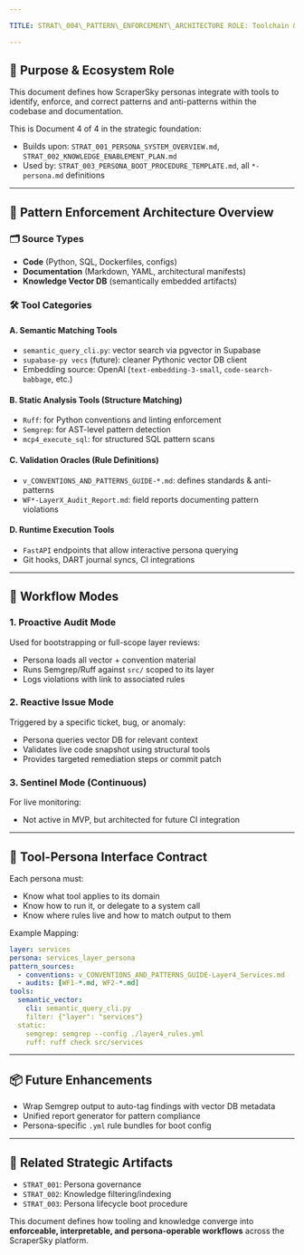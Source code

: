 ```yaml
---

TITLE: STRAT\_004\_PATTERN\_ENFORCEMENT\_ARCHITECTURE ROLE: Toolchain & Persona Integration Blueprint for Pattern Recognition STATUS: DRAFT 001

---
```


## 🎯 Purpose & Ecosystem Role

This document defines how ScraperSky personas integrate with tools to identify, enforce, and correct patterns and anti-patterns within the codebase and documentation.

This is Document 4 of 4 in the strategic foundation:

- Builds upon: `STRAT_001_PERSONA_SYSTEM_OVERVIEW.md`, `STRAT_002_KNOWLEDGE_ENABLEMENT_PLAN.md`
- Used by: `STRAT_003_PERSONA_BOOT_PROCEDURE_TEMPLATE.md`, all `*-persona.md` definitions

---

## 🧱 Pattern Enforcement Architecture Overview

### 🗂️ Source Types

- **Code** (Python, SQL, Dockerfiles, configs)
- **Documentation** (Markdown, YAML, architectural manifests)
- **Knowledge Vector DB** (semantically embedded artifacts)

### 🛠️ Tool Categories

#### A. Semantic Matching Tools

- `semantic_query_cli.py`: vector search via pgvector in Supabase
- `supabase-py vecs` (future): cleaner Pythonic vector DB client
- Embedding source: OpenAI (`text-embedding-3-small`, `code-search-babbage`, etc.)

#### B. Static Analysis Tools (Structure Matching)

- `Ruff`: for Python conventions and linting enforcement
- `Semgrep`: for AST-level pattern detection
- `mcp4_execute_sql`: for structured SQL pattern scans

#### C. Validation Oracles (Rule Definitions)

- `v_CONVENTIONS_AND_PATTERNS_GUIDE-*.md`: defines standards & anti-patterns
- `WF*-LayerX_Audit_Report.md`: field reports documenting pattern violations

#### D. Runtime Execution Tools

- `FastAPI` endpoints that allow interactive persona querying
- Git hooks, DART journal syncs, CI integrations

---

## 🔁 Workflow Modes

### 1. **Proactive Audit Mode**

Used for bootstrapping or full-scope layer reviews:

- Persona loads all vector + convention material
- Runs Semgrep/Ruff against `src/` scoped to its layer
- Logs violations with link to associated rules

### 2. **Reactive Issue Mode**

Triggered by a specific ticket, bug, or anomaly:

- Persona queries vector DB for relevant context
- Validates live code snapshot using structural tools
- Provides targeted remediation steps or commit patch

### 3. **Sentinel Mode (Continuous)**

For live monitoring:

- Not active in MVP, but architected for future CI integration

---

## 🧩 Tool-Persona Interface Contract

Each persona must:

- Know what tool applies to its domain
- Know how to run it, or delegate to a system call
- Know where rules live and how to match output to them

Example Mapping:

```yaml
layer: services
persona: services_layer_persona
pattern_sources:
  - conventions: v_CONVENTIONS_AND_PATTERNS_GUIDE-Layer4_Services.md
  - audits: [WF1-*.md, WF2-*.md]
tools:
  semantic_vector:
    cli: semantic_query_cli.py
    filter: {"layer": "services"}
  static:
    semgrep: semgrep --config ./layer4_rules.yml
    ruff: ruff check src/services
```

---

## 📦 Future Enhancements

- Wrap Semgrep output to auto-tag findings with vector DB metadata
- Unified report generator for pattern compliance
- Persona-specific `.yml` rule bundles for boot config

---

## 🔗 Related Strategic Artifacts

- `STRAT_001`: Persona governance
- `STRAT_002`: Knowledge filtering/indexing
- `STRAT_003`: Persona lifecycle boot procedure

This document defines how tooling and knowledge converge into **enforceable, interpretable, and persona-operable workflows** across the ScraperSky platform.

